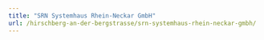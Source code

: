 ```yaml
---
title: "SRN Systemhaus Rhein-Neckar GmbH"
url: /hirschberg-an-der-bergstrasse/srn-systemhaus-rhein-neckar-gmbh/
---
```

